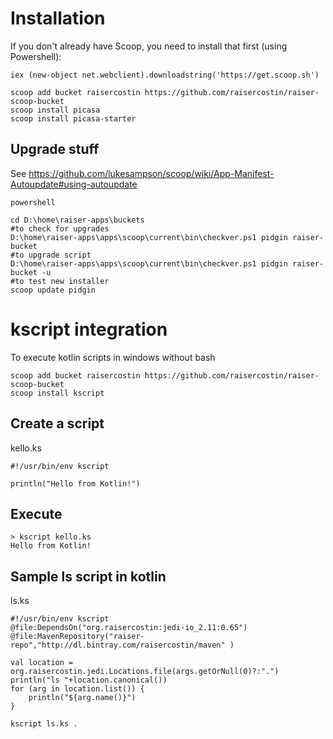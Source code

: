 # Installation
If you don't already have Scoop, you need to install that first (using Powershell):
```
iex (new-object net.webclient).downloadstring('https://get.scoop.sh')
```

```
scoop add bucket raisercostin https://github.com/raisercostin/raiser-scoop-bucket
scoop install picasa
scoop install picasa-starter
```

## Upgrade stuff

See https://github.com/lukesampson/scoop/wiki/App-Manifest-Autoupdate#using-autoupdate
```
powershell

cd D:\home\raiser-apps\buckets
#to check for upgrades
D:\home\raiser-apps\apps\scoop\current\bin\checkver.ps1 pidgin raiser-bucket
#to upgrade script
D:\home\raiser-apps\apps\scoop\current\bin\checkver.ps1 pidgin raiser-bucket -u
#to test new installer
scoop update pidgin
```

# kscript integration

To execute kotlin scripts in windows without bash

```
scoop add bucket raisercostin https://github.com/raisercostin/raiser-scoop-bucket
scoop install kscript
```

## Create a script

kello.ks
```
#!/usr/bin/env kscript

println("Hello from Kotlin!")
```

## Execute
```
> kscript kello.ks
Hello from Kotlin!

```

## Sample ls script in kotlin

ls.ks
```
#!/usr/bin/env kscript
@file:DependsOn("org.raisercostin:jedi-io_2.11:0.65")
@file:MavenRepository("raiser-repo","http://dl.bintray.com/raisercostin/maven" )

val location = org.raisercostin.jedi.Locations.file(args.getOrNull(0)?:".")
println("ls "+location.canonical())
for (arg in location.list()) {
    println("${arg.name()}")
}
```

```
kscript ls.ks .
```
